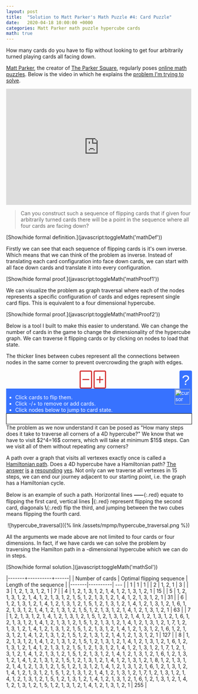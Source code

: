 ```yaml
---
layout: post
title:  "Solution to Matt Parker's Math Puzzle #4: Card Puzzle"
date:   2020-04-18 10:00:00 +0000
categories: Matt Parker math puzzle hypercube cards
math: true
---
```


How many cards do you have to flip without looking to get four arbitrarily turned playing cards all facing down.

[Matt Parker](https://twitter.com/standupmaths), the creator of [The Parker Square](https://theparkersquare.com/), regularly poses [online math puzzles](https://www.think-maths.co.uk/maths-puzzles). Below is the video in which he explains the [problem I'm trying to solve](https://www.think-maths.co.uk/card-puzzle).

<center>
<iframe style="max-width: 100%;" width="560" height="315" src="https://www.youtube.com/embed/oCMVUROty0g" frameborder="0" allow="accelerometer; autoplay; encrypted-media; gyroscope; picture-in-picture" allowfullscreen></iframe>
</center>

> Can you construct such a sequence of flipping cards that if given four arbitrarily turned cards there will be a point in the sequence where all four cards are facing down?

<div class="math" id="mathDef">
	Each card can be either face up or face down. Lets denote the possible states with $S$ and define
	$$S = \Big\{🂠, 🂱\Big\},\ \text{where}\\
	\neg🂠 = 🂱 \ \\\text{and}\\ \neg 🂱 = 🂠.$$


	Then all possible four card configurations are $S^4$, e.g.
	$$\Big(🂠, 🂠, 🂠, 🂠\Big), \Big(🂠, 🂱, 🂱, 🂠\Big), \Big(🂱, 🂠, 🂱, 🂱\Big) \in S^4$$

	For $i \in \{1, 2, 3, 4\}$ lets define a single card flip $F_i \colon S^4 \rightarrow S^4$ with
	$$ F_i\colon \mathbf{C} = (C_1, C_2, C_3, C_4) \mapsto (C_1', C_2', C_3', C_4')\\
	C_j' = \begin{cases}\neg C_j & i = j \\ C_j & i\neq j \end{cases},\ \forall j \in \{1, 2, 3, 4\}\ .$$

	The goal is to find the smallest $n$ for which there exists a sequence of flips $\mathbf{H} = (H_1, H_2, ..., H_n) \in \{F_1, F_2, F_3, F_4\}^n$ such that
	$$ \forall \mathbf{C} \in S^4, \ \exists m \leq n \colon H_m \circ H_{m-1} \circ ... \circ H_2 \circ H_1 (\mathbf{C}) = \Big(🂠, 🂠, 🂠, 🂠\Big)\ .$$
</div>
[Show/hide formal definition.](javascript:toggleMath('mathDef'))

Firstly we can see that each sequence of flipping cards is it's own inverse. Which means that we can think of the problem as inverse. Instead of translating each card configuration into face down cards, we can start with all face down cards and translate it into every configuration.

<div class="math" id="mathProof1">
	For any $n$ and $\mathbf{H} = (H_1, H_2, ..., H_n) \in \{F_1, F_2, F_3, F_4\}^n$
	$$ \underline{\forall \mathbf{C} \in S^4, \ \exists m \leq n \colon H_m \circ H_{m-1} \circ ... \circ H_2 \circ H_1 (\mathbf{C}) = \Big(🂠, 🂠, 🂠, 🂠\Big)} \\
	\underline{\iff}\\
	\underline{\forall \mathbf{C} \in S^4, \ \exists m \leq n \colon H_m \circ H_{m-1} \circ ... \circ H_2 \circ H_1 \Big(🂠, 🂠, 🂠, 🂠\Big) = \mathbf{C}}$$

	For any sequence of flips a card will be in the starting position if we flip it an even number of times. Regardless of the order in which we flip other cards the only thing that matters is the count (mod 2) of each flip. <br><br>

	That automatically means that any sequence applied twice will be an identity and will not change any of the cards, i.e. every sequence is it's own inverse.<br><br>


	$\underline{\implies}$
	<br>

	for any $\mathbf{C} \in S^4$ we have $H^{(m)}=\colon H_m \circ H_{m-1} \circ ... \circ H_2 \circ H_1$

	$$ H^{(m)}(\mathbf{C}) = \Big(🂠, 🂠, 🂠, 🂠\Big) $$

	apply $H^{(m)}$ on both sides

	$$ \not H^{(m)}(\not H^{(m)}(\mathbf{C})) =  H^{(m)}\Big(🂠, 🂠, 🂠, 🂠\Big) \\
	\mathbf{C} =  H^{(m)}\Big(🂠, 🂠, 🂠, 🂠\Big)
	$$
	<br>
	<br>

	$\underline{\impliedby}$
	<br>

	for any $\mathbf{C} \in S^4$ we have $H^{(m)}=\colon H_m \circ H_{m-1} \circ ... \circ H_2 \circ H_1$

	$$ H^{(m)}\Big(🂠, 🂠, 🂠, 🂠\Big) =  \mathbf{C} $$

	apply $H^{(m)}$ on both sides

	$$ \not H^{(m)}\left(\not H^{(m)}\Big(🂠, 🂠, 🂠, 🂠\Big)\right) =  H^{(m)}(\mathbf{C}) \\
	\Big(🂠, 🂠, 🂠, 🂠\Big) = H^{(m)}(\mathbf{C})
	$$
	<span class="qed">□</span>

</div>
[Show/hide formal proof.](javascript:toggleMath('mathProof1'))

We can visualize the problem as graph traversal where each of the nodes represents a specific configuration of cards and edges represent single card flips. This is equivalent to a four dimensional hypercube.

<div class="math" id="mathProof2">
	Let's define graph $G = (V, E)$ such that vertexes are all possible card combinations
	$$ V = S^4 $$
	and edges connect all card states that can be reached with a single card flip
	$$ \forall \mathbf{C}, \mathbf{C'} \in V \colon (\mathbf{C}, \mathbf{C'}) \in E \iff \exists i\ F_i(\mathbf{C}) = \mathbf{C'} \ .$$

	A 4D Hypercube graph $Q_4$ is constructed in the exact same manner. Only difference is swapping 🂠 for 0 and 🂱 for 1. Only points that differ in one coordinate are connected, same as $G$. Therefore the two graphs are isomorphic.
	$$G \cong Q_4$$
	<span class="qed">□</span>
</div>
[Show/hide formal proof.](javascript:toggleMath('mathProof2'))

Below is a tool I built to make this easier to understand. We can change the number of cards in the game to change the dimensionality of the hypercube graph. We can traverse it flipping cards or by clicking on nodes to load that state.

The thicker lines between cubes represent all the connections between nodes in the same corner to prevent overcrowding the graph with edges.
<div id="controlsWrapper">
	<div id="controls">
		<button onclick="removeCard()">−</button>
		<span id="cards"> </span>
		<button onclick="addCard()">+</button>
	</div>
	<button id="helpTxtToggle" onclick="toggleHelp('helpTxt')">?</button>
</div>
<div id="helpTxt">
	<ul>
		<li>Click cards to flip them.</li>
		<li>Click -/+ to remove or add cards.</li>
		<li>Click nodes below to jump to card state.</li>
	</ul>
	<img src="{% link /assets/mpmp/cursor.svg %}" alt="cursor"/>
</div>
<div id="cubes">
</div>
The problem as we now understand it can be posed as "How many steps does it take to traverse all corners of a 4D hypercube?" We know that we have to visit $2^4=16$ corners, which will take at minimum $15$ steps. Can we visit all of them without repeating any corners?

A path over a graph that visits all vertexes exactly once is called a [Hamiltonian path][hamcy]. Does a 4D hypercube have a Hamiltonian path? [The][hyperham0] [answer][hyperham1] [is][hyperham2] [a][hyperham4] [resounding][hyperham5] [yes][hyperham3]. Not only can we traverse all vertexes in 15 steps, we can end our journey adjacent to our starting point, i.e. the graph has a Hamiltonian cycle.

[hyperham0]: https://hal.inria.fr/hal-01184431/document
[hyperham1]: https://mathworld.wolfram.com/HypercubeGraph.html
[hyperham2]: https://inst.eecs.berkeley.edu/~cs70/sp07/lec/lecture14.pdf
[hyperham3]: https://en.wikipedia.org/wiki/Hypercube_graph#Hamiltonicity
[hyperham4]: https://www.hindawi.com/journals/ijcom/2015/513073/
[hyperham5]: https://math.colorado.edu/~kstange/3170/hamiltonian-hypercube-pics.pdf
[hamcy]: https://en.wikipedia.org/wiki/Hamiltonian_path
Below is an example of such a path. Horizontal lines **⸺**{:.red} equate to flipping the first card, vertical lines **\|**{:.red} represent flipping the second card, diagonals **\\**{:.red} flip the third, and jumping between the two cubes means flipping the fourth card.

<div style="text-align: center" markdown="1">
![hypercube_traversal]({% link /assets/mpmp/hypercube_traversal.png %})
</div>

All the arguments we made above are not limited to four cards or four dimensions. In fact, if we have $N$ cards we can solve the problem by traversing the Hamilton path in a $N$-dimensional hypercube which we can do in $2^N-1$ steps.

<div class="math" id="mathSol" markdown="1">
We can construct an optimal solution recursively. Let's denote $S_N$ as an optimal sequence of flips for $N$ cards.

<u>End condition</u>  
For one card it's easy. We only have one card and therefore only one winning move.

$$ S_1 = (1) $$

<u>Recursive step</u>  
For any number of cards $N>1$ we can first traverse all possibilities for the first $N-1$ cards, flip the $N$-th card, and again repeat the sequence for the first $N-1$ cards.

$$ S_N = (S_{N-1}, N, S_{N-1}) $$

<u>Analysis</u>  
I want to look at the size of each solution to confirm that they are indeed the minimum size.

$$|S_1| = 1 \land
|S_N| = 2 |S_{N-1}| + 1
\iff |S_N| = 2^N-1
$$

<span class="qed">□</span>
</div>
[Show/hide formal solution.](javascript:toggleMath('mathSol'))

|-------+----------+------|
| Number of cards $N$ | Optimal flipping sequence $S_N$ | Length of the sequence $\|S_N\| = 2^N-1$ |
|-------|----------| --- |
| 1 | 1 | 1 |
| 2 | 1, 2, 1 | 3 |
| 3 | 1, 2, 1, 3, 1, 2, 1 | 7 |
| 4 | 1, 2, 1, 3, 1, 2, 1, 4, 1, 2, 1, 3, 1, 2, 1 | 15 |
| 5 | 1, 2, 1, 3, 1, 2, 1, 4, 1, 2, 1, 3, 1, 2, 1, 5, 1, 2, 1, 3, 1, 2, 1, 4, 1, 2, 1, 3, 1, 2, 1 | 31 |
| 6 | 1, 2, 1, 3, 1, 2, 1, 4, 1, 2, 1, 3, 1, 2, 1, 5, 1, 2, 1, 3, 1, 2, 1, 4, 1, 2, 1, 3, 1, 2, 1, 6, 1, 2, 1, 3, 1, 2, 1, 4, 1, 2, 1, 3, 1, 2, 1, 5, 1, 2, 1, 3, 1, 2, 1, 4, 1, 2, 1, 3, 1, 2, 1 | 63 |
| 7 | 1, 2, 1, 3, 1, 2, 1, 4, 1, 2, 1, 3, 1, 2, 1, 5, 1, 2, 1, 3, 1, 2, 1, 4, 1, 2, 1, 3, 1, 2, 1, 6, 1, 2, 1, 3, 1, 2, 1, 4, 1, 2, 1, 3, 1, 2, 1, 5, 1, 2, 1, 3, 1, 2, 1, 4, 1, 2, 1, 3, 1, 2, 1, 7, 1, 2, 1, 3, 1, 2, 1, 4, 1, 2, 1, 3, 1, 2, 1, 5, 1, 2, 1, 3, 1, 2, 1, 4, 1, 2, 1, 3, 1, 2, 1, 6, 1, 2, 1, 3, 1, 2, 1, 4, 1, 2, 1, 3, 1, 2, 1, 5, 1, 2, 1, 3, 1, 2, 1, 4, 1, 2, 1, 3, 1, 2, 1 | 127 |
| 8 | 1, 2, 1, 3, 1, 2, 1, 4, 1, 2, 1, 3, 1, 2, 1, 5, 1, 2, 1, 3, 1, 2, 1, 4, 1, 2, 1, 3, 1, 2, 1, 6, 1, 2, 1, 3, 1, 2, 1, 4, 1, 2, 1, 3, 1, 2, 1, 5, 1, 2, 1, 3, 1, 2, 1, 4, 1, 2, 1, 3, 1, 2, 1, 7, 1, 2, 1, 3, 1, 2, 1, 4, 1, 2, 1, 3, 1, 2, 1, 5, 1, 2, 1, 3, 1, 2, 1, 4, 1, 2, 1, 3, 1, 2, 1, 6, 1, 2, 1, 3, 1, 2, 1, 4, 1, 2, 1, 3, 1, 2, 1, 5, 1, 2, 1, 3, 1, 2, 1, 4, 1, 2, 1, 3, 1, 2, 1, 8, 1, 2, 1, 3, 1, 2, 1, 4, 1, 2, 1, 3, 1, 2, 1, 5, 1, 2, 1, 3, 1, 2, 1, 4, 1, 2, 1, 3, 1, 2, 1, 6, 1, 2, 1, 3, 1, 2, 1, 4, 1, 2, 1, 3, 1, 2, 1, 5, 1, 2, 1, 3, 1, 2, 1, 4, 1, 2, 1, 3, 1, 2, 1, 7, 1, 2, 1, 3, 1, 2, 1, 4, 1, 2, 1, 3, 1, 2, 1, 5, 1, 2, 1, 3, 1, 2, 1, 4, 1, 2, 1, 3, 1, 2, 1, 6, 1, 2, 1, 3, 1, 2, 1, 4, 1, 2, 1, 3, 1, 2, 1, 5, 1, 2, 1, 3, 1, 2, 1, 4, 1, 2, 1, 3, 1, 2, 1 | 255 |

<script>
function toggleMath(id){
	let div = document.getElementById(id);
	if (div.style.display === "block") {
		div.style.display = "none";
	} else {
		div.style.display = "block";
	}
}
function toggleHelp(id){
	let div = document.getElementById(id);
	if (div.style.display === "none") {
		div.style.display = "flex";
	} else {
		div.style.display = "none";
	}
}
function drawHypercube(ctx, dim, x, y) {
	let R = 10, D = 50;
	let scale = Math.pow(4, Math.ceil(dim/3)-1);
	D *= scale 
	let lineWidth = 2 * scale;
	if (dim < 0) {
		return [];
	} else if (dim == 0) {
		ctx.beginPath();
		ctx.arc(x+R, y+R, R, 0, 2*Math.PI, false);
		ctx.fill();
		return [["", {x: x+R, y: y+R}]];
	} else if (dim % 3 == 1) {
		let left = drawHypercube(ctx, dim-1, x, y);
		let maxx = x, maxy = y;
		for (let i in left) {
			left[i][0] += "0";
			maxx = Math.max(maxx, left[i][1].x);
			maxy = Math.max(maxy, left[i][1].y);
		}
		let right = drawHypercube(ctx, dim-1, maxx+D, y);
		for (let i in right) right[i][0] += "1";
		ctx.lineWidth = lineWidth;
		ctx.beginPath();
		ctx.moveTo(maxx, (maxy+y+R)/2);
		ctx.lineTo(maxx+D+R, (maxy+y+R)/2);
		ctx.stroke();
		return left.concat(right);
	} else if (dim % 3 == 2) {
		let top = drawHypercube(ctx, dim-1, x, y);
		let maxx = x, maxy = y;
		for (let i in top) {
			top[i][0] += "0";
			maxx = Math.max(maxx, top[i][1].x);
			maxy = Math.max(maxy, top[i][1].y);
		}
		let bottom = drawHypercube(ctx, dim-1, x, maxy+D);
		for (let i in bottom) bottom[i][0] += "1";
		let x1 = x + (maxx-x-D+2*R)/4, x2 = maxx + x + R - x1;
		ctx.lineWidth = lineWidth;
		ctx.beginPath();
		ctx.moveTo(x1, maxy)
		ctx.lineTo(x1, maxy+D+R)
		ctx.moveTo(x2, maxy)
		ctx.lineTo(x2, maxy+D+R)
		ctx.stroke()
		return top.concat(bottom);
	} else {
		let front = drawHypercube(ctx, dim-1, x, y);
		let maxx = x, maxy = y;
		for (let i in front) {
			front[i][0] += "0";
			maxx = Math.max(maxx, front[i][1].x);
			maxy = Math.max(maxy, front[i][1].y);
		}
		let midx = (x+maxx-D)/2, midy = (y+maxy-D)/2;
		let shift = D/4;
		let back = drawHypercube(ctx, dim-1, midx+shift, midy+shift);
		for (let i in back) back[i][0] += "1";
		ctx.lineWidth = lineWidth;
		ctx.beginPath();
		for (let ix = 0; ix < 2; ix++){
			let tmpx = [midx, maxx][ix];
			for (let iy = 0; iy < 2; iy++) {
				let tmpy = [midy, maxy][iy];
				ctx.moveTo(tmpx, tmpy)
				ctx.lineTo(tmpx+shift+R, tmpy+shift+R)

			}
		}
		ctx.stroke()
		return front.concat(back);
	}
}
sizesX = {
	0: 15,
	1: 75,
	2: 75,
	3: 97.5,
	4: 390,
	5: 390,
	6: 532.5,
	7: 1860,
	8: 1860,
	9: 2587.5,
	10: 8370,
	11: 8370,
	12: 11752.5,
	13: 36300
};
sizesY = {};
function setClickablePoints(canvas, points) {
	let scale = canvas.width / canvas.clientWidth;
	canvas.addEventListener('click', (e) => {
		const pos = {
			x: (e.pageX - canvas.offsetLeft) * scale,
			y: (e.pageY - canvas.offsetTop) * scale,
		};
		points.forEach(point => {
			if ((pos.x - point[1].x)**2 + (pos.y - point[1].y)**2 <= 100) {
				for (let i in cards) {
					cards[i] = +point[0][i];
				}
				setCanvas();
				showCards();
			}
		});
	});
}
function setCanvas() {
	let dim = cards.length;
	let pad = 5;
	let canvasDiv = document.getElementById("cubes");
	canvasDiv.innerHTML = '<canvas width="{w}" height="{h}"></canvas>'.replace("{w}", sizesX[dim]+10+2*pad).replace("{h}", sizesY[dim]+10+2*pad);
	let canvas = canvasDiv.firstChild;
	let ctx = canvas.getContext("2d");
	let points = drawHypercube(ctx, dim, pad, pad);
	let maxx = 0, maxy = 0, cardsKey = cards.join('');
	for (let i in points) {
		maxx = Math.max(maxx, points[i][1].x);
		maxy = Math.max(maxy, points[i][1].y);
		if (points[i][0] == cardsKey) {
			ctx.beginPath();
			ctx.arc(points[i][1].x, points[i][1].y, 11, 0, 2*Math.PI, false);
			ctx.fillStyle = "#d32f2f";
			ctx.fill();
			ctx.fillStyle = "black";
		}
	}
	if (maxx != sizesX[dim] || maxy != sizesY[dim]) {
		sizesX[dim] = maxx;
		sizesY[dim] = maxy;
		setCanvas(dim);
		console.log(dim, maxx);
		console.log(sizesX);
		console.log(sizesY);
	}
	setClickablePoints(canvas, points);
	return points;
}
function addCard() {
	cards.push(0);
	setCanvas();
	showCards();
}
function removeCard() {
	cards.pop();
	setCanvas();
	showCards();
}
function flipCard(event, idx) {
	cards[idx] = 1-cards[idx];
	setCanvas();
	showCards();
}
function showCards() {
	let span = document.getElementById("cards");
	span.innerHTML = "";
	for (let i in cards) {
		span.innerHTML += '<span class="card" onmousedown="event.preventDefault()" onclick="flipCard(event, {i})">{c}</span>'.replace("{c}", ["🂠", "🂱"][cards[i]]).replace("{i}", i);
	}
}
let cards = [0];
setCanvas();
showCards();
</script>
<style>
	#cubes {
		display: flex;
		width: 100%;
		justify-content: center;
	}
	#cubes {
		background: white;
		border: 1px solid black;
		padding-top: 1em;
		padding-bottom: 1em;
	}
	#cubes canvas {
		max-width: 100%;
		width: auto;
		height: auto;
	}
	#controlsWrapper {
		display: flex;
		position: relative;
		margin-top: 1em;
	}
	#controls {
		text-align: center;
		flex: 1;
	}
	#controlsWrapper button {
		cursor: pointer;
		border: 3px #d32f2f solid;
		background: none;
		display: inline-block;
		color: #d32f2f;
	    font-size: 2.7em;
	    width: 0.9em;
	    padding: 0;
	    border-radius: 4px;
	    text-align: center;
	    vertical-align: middle;
	}
	#cards {
	    vertical-align: middle;
		font-size: 3em;
	}
	#cards .card {
		cursor: pointer;
	}
	.math {
		display: none;
		background-color: rgba(255, 255, 255, 0.5);
		border: 1px solid black;
		padding: 1em;
	}
	.qed {
		float: right;
		margin-top: -1em;
		font-size: 2em;
	}
	.red {
		color: #d32f2f;
	}
	#controlsWrapper button#helpTxtToggle {
		border-bottom-left-radius: 0;
		border-bottom-right-radius: 0;
		background-color: #3772FF;
		color: white;
		border-color: #3772FF;
		border-bottom-style: none;
		margin-right: -2px;
	}
	#helpTxt {
		color: white;
		background-color: #3772FF;
		border: 1px solid #3772FF;
		width: 100%;
		display: flex;
	}
	#helpTxt ul {
		margin-bottom: 0;
		flex: 1;
	}
	#helpTxt img {
		width: 3em;
		margin-right: 0.3em;
	}
</style>